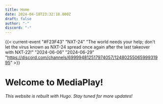 ```yaml
---
title: Home
date: 2024-04-18T23:32:18.000Z
draft: false
author: "-"
discord: "-"
---
```


{{< current-event "#F23F43" "NXT-24" "The world needs your help; don't let the virus known as NXT-24 spread once again after the last takeover with NXT-22!" "2024-06-06" "2024-06-29" "https://discord.com/channels/699994812517974057/1248025506599931995" >}}

# Welcome to MediaPlay!

_This website is rebuilt with Hugo. Stay tuned for more updates!_
